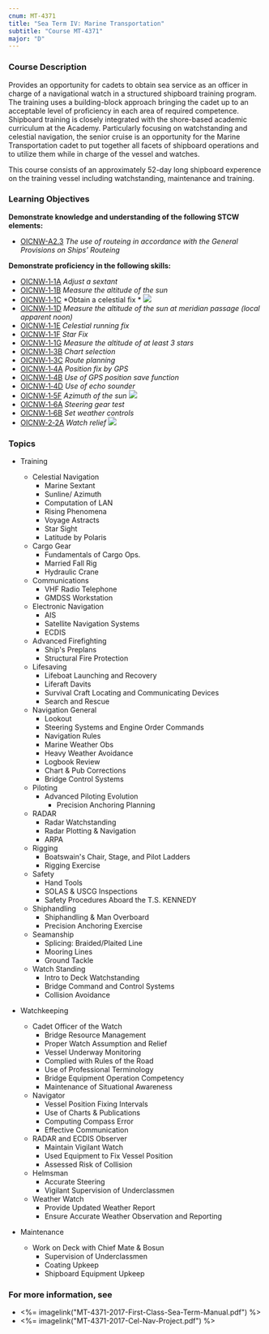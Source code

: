 ```yaml
---
cnum: MT-4371
title: "Sea Term IV: Marine Transportation"
subtitle: "Course MT-4371"
major: "D"
---
```

### Course Description

Provides an opportunity for cadets to obtain sea service as an officer in charge of a navigational watch in a structured shipboard training program. The training uses a building-block approach bringing the cadet up to an acceptable level of proficiency in each area of required competence. Shipboard training is closely integrated with the shore-based academic curriculum at the Academy. Particularly focusing on watchstanding and celestial navigation, the senior cruise is an opportunity for the Marine Transportation cadet to put together all facets of shipboard operations and to utilize them while in charge of the vessel and watches.

This course consists of an approximately 52-day long shipboard experence on the training vessel including watchstanding, maintenance and training.


### Learning Objectives

**Demonstrate knowledge and understanding of the following STCW elements:**

* [OICNW-A2.3]({{site.baseurl}}/tables/21.html#OICNW-A2.3) *The use of routeing in accordance with the General Provisions on Ships’ Routeing*

**Demonstrate proficiency in the following skills:**

* [OICNW‑1‑1A]( {{site.baseurl}}/assessments/Deck/OICNW-1-1A) *Adjust a sextant*
* [OICNW‑1‑1B]( {{site.baseurl}}/assessments/Deck/OICNW-1-1B) *Measure the altitude of the sun*
* [OICNW‑1‑1C]( {{site.baseurl}}/assessments/Deck/OICNW-1-1C) *Obtain a celestial fix * ![]({{site.baseurl}}/assets/images/mod.jpg)
* [OICNW‑1‑1D]( {{site.baseurl}}/assessments/Deck/OICNW-1-1D) *Measure the altitude of the sun at meridian passage (local apparent noon)*
* [OICNW‑1‑1E]( {{site.baseurl}}/assessments/Deck/OICNW-1-1E) *Celestial running fix*
* [OICNW‑1‑1F]( {{site.baseurl}}/assessments/Deck/OICNW-1-1F) *Star Fix*
* [OICNW‑1‑1G]( {{site.baseurl}}/assessments/Deck/OICNW-1-1G) *Measure the altitude of at least 3 stars*
* [OICNW‑1‑3B]( {{site.baseurl}}/assessments/Deck/OICNW-1-3B) *Chart selection*
* [OICNW‑1‑3C]( {{site.baseurl}}/assessments/Deck/OICNW-1-3C) *Route planning*
* [OICNW‑1‑4A]( {{site.baseurl}}/assessments/Deck/OICNW-1-4A) *Position fix by GPS*
* [OICNW‑1‑4B]( {{site.baseurl}}/assessments/Deck/OICNW-1-4B) *Use of GPS position save function*
* [OICNW‑1‑4D]( {{site.baseurl}}/assessments/Deck/OICNW-1-4D) *Use of echo sounder*
* [OICNW‑1‑5F]( {{site.baseurl}}/assessments/Deck/OICNW-1-5F) *Azimuth of the sun* ![]({{site.baseurl}}/assets/images/mod.jpg)
* [OICNW‑1‑6A]( {{site.baseurl}}/assessments/Deck/OICNW-1-6A) *Steering gear test*
* [OICNW‑1‑6B]( {{site.baseurl}}/assessments/Deck/OICNW-1-6B) *Set weather controls*
* [OICNW‑2‑2A]( {{site.baseurl}}/assessments/Deck/OICNW-2-2A) *Watch relief* ![]({{site.baseurl}}/assets/images/mod.jpg)

### Topics

* Training
	* Celestial Navigation
		* Marine Sextant
		* Sunline/ Azimuth
		* Computation of LAN
		* Rising Phenomena
		* Voyage Astracts
		* Star Sight
		* Latitude by Polaris
	* Cargo Gear
		* Fundamentals of Cargo Ops.
		* Married Fall Rig
		* Hydraulic Crane
	* Communications
		* VHF Radio Telephone
		* GMDSS Workstation
	* Electronic Navigation
		* AIS
		* Satellite Navigation Systems
		* ECDIS
	* Advanced Firefighting
		* Ship's Preplans
		* Structural Fire Protection
	* Lifesaving
		* Lifeboat Launching and Recovery
		* Liferaft Davits
		* Survival Craft Locating and Communicating Devices
		* Search and Rescue		
	* Navigation General
		* Lookout
		* Steering Systems and Engine Order Commands
		* Navigation Rules
		* Marine Weather Obs
		* Heavy Weather Avoidance
		* Logbook Review
		* Chart & Pub Corrections
		* Bridge Control Systems
	* Piloting
		* Advanced Piloting Evolution
			* Precision Anchoring Planning
	* RADAR
		* Radar Watchstanding
		* Radar Plotting & Navigation
		* ARPA
	* Rigging
		* Boatswain's Chair, Stage, and Pilot Ladders
		* Rigging Exercise
	* Safety
		* Hand Tools
		* SOLAS & USCG Inspections
		* Safety Procedures Aboard the T.S. KENNEDY
	* Shiphandling
		* Shiphandling & Man Overboard
		* Precision Anchoring Exercise
	* Seamanship
		* Splicing: Braided/Plaited Line
		* Mooring Lines
		* Ground Tackle
	* Watch Standing
		* Intro to Deck Watchstanding
		* Bridge Command and Control Systems
		* Collision Avoidance

* Watchkeeping
	* Cadet Officer of the Watch
		* Bridge Resource Management
		* Proper Watch Assumption and Relief
		* Vessel Underway Monitoring
		* Complied with Rules of the Road
		* Use of Professional Terminology
		* Bridge Equipment Operation Competency
		* Maintenance of Situational Awareness
	* Navigator
		* Vessel Position Fixing Intervals
		* Use of Charts & Publications
		* Computing Compass Error
		* Effective Communication
	* RADAR and ECDIS Observer
		* Maintain Vigilant Watch
		* Used Equipment to Fix Vessel Position
		* Assessed Risk of Collision
	* Helmsman
		* Accurate Steering
		* Vigilant Supervision of Underclassmen
	* Weather Watch
		* Provide Updated Weather Report
		* Ensure Accurate Weather Observation and Reporting

* Maintenance
	* Work on Deck with Chief Mate & Bosun
		* Supervision of Underclassmen
		* Coating Upkeep
		* Shipboard Equipment Upkeep


### For more information, see 

* <%= imagelink("MT-4371-2017-First-Class-Sea-Term-Manual.pdf") %> 
* <%= imagelink("MT-4371-2017-Cel-Nav-Project.pdf") %> 



